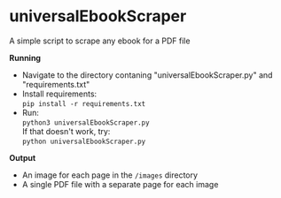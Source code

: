 # universalEbookScraper
A simple script to scrape any ebook for a PDF file  

**Running**
- Navigate to the directory contaning "universalEbookScraper.py" and "requirements.txt"  
- Install requirements:  
`pip install -r requirements.txt`  
- Run:  
`python3 universalEbookScraper.py`  
If that doesn't work, try:  
`python universalEbookScraper.py`

**Output**  
- An image for each page in the `/images` directory
- A single PDF file with a separate page for each image
